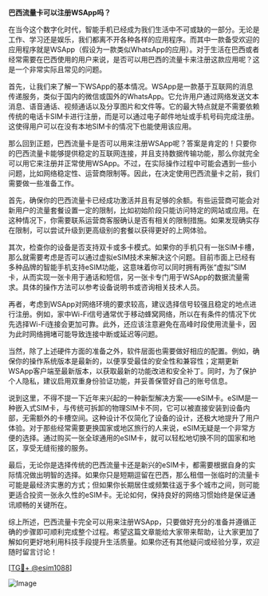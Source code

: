 **巴西流量卡可以注册WSApp吗？**

在当今这个数字化时代，智能手机已经成为我们生活中不可或缺的一部分。无论是工作、学习还是娱乐，我们都离不开各种各样的应用程序。而其中一款备受欢迎的应用程序就是WSApp（假设为一款类似WhatsApp的应用）。对于生活在巴西或者经常需要在巴西使用的用户来说，是否可以用巴西的流量卡来注册这款应用呢？这是一个非常实际且常见的问题。

首先，让我们来了解一下WSApp的基本情况。WSApp是一款基于互联网的消息传递服务，类似于国内的微信或国外的WhatsApp。它允许用户通过网络发送文本消息、语音通话、视频通话以及分享图片和文件等。它的最大特点就是不需要依赖传统的电话卡SIM卡进行注册，而是可以通过电子邮件地址或手机号码完成注册。这使得用户可以在没有本地SIM卡的情况下也能使用该应用。

那么回到正题，巴西流量卡是否可以用来注册WSApp呢？答案是肯定的！只要你的巴西流量卡能够提供稳定的互联网连接，并且支持数据传输功能，那么你就完全可以用它来注册并正常使用WSApp。不过，在实际操作过程中可能会遇到一些小问题，比如网络稳定性、运营商限制等。因此，在决定使用巴西流量卡之前，我们需要做一些准备工作。

首先，确保你的巴西流量卡已经成功激活并且有足够的余额。有些运营商可能会对新用户的流量套餐设置一定的限制，比如初始阶段只能访问特定的网站或应用。在这种情况下，你需要联系运营商客服确认是否有相关的限制措施。如果发现确实存在限制，可以尝试升级到更高级别的套餐以获得更好的上网体验。

其次，检查你的设备是否支持双卡或多卡模式。如果你的手机只有一张SIM卡槽，那么就需要考虑是否可以通过虚拟eSIM技术来解决这个问题。目前市面上已经有多种品牌的智能手机支持eSIM功能，这意味着你可以同时拥有两张“虚拟”SIM卡，从而实现一张卡用于通话和短信，另一张卡专门用于WSApp的数据流量需求。具体的操作方法可以参考设备说明书或咨询相关技术人员。

再者，考虑到WSApp对网络环境的要求较高，建议选择信号较强且稳定的地点进行注册。例如，家中Wi-Fi信号通常优于移动蜂窝网络，所以在有条件的情况下优先选择Wi-Fi连接会更加可靠。此外，还应该注意避免在高峰时段使用流量卡，因为此时网络拥堵可能导致连接中断或延迟等问题。

当然，除了上述硬件方面的准备之外，软件层面也需要做好相应的配置。例如，确保你的操作系统版本是最新的，以便享受最佳的安全性和兼容性；定期更新WSApp客户端至最新版本，以获取最新的功能改进和安全补丁。同时，为了保护个人隐私，建议启用双重身份验证功能，并妥善保管好自己的账号信息。

说到这里，不得不提一下近年来兴起的一种新型解决方案——eSIM卡。eSIM是一种嵌入式SIM卡，与传统可拆卸的物理SIM卡不同，它可以被直接安装到设备内部，无需额外的卡槽空间。这种设计不仅简化了设备的设计，还极大地提升了用户体验。对于那些经常需要更换国家或地区旅行的人来说，eSIM无疑是一个非常方便的选择。通过购买一张全球通用的eSIM卡，就可以轻松地切换不同的国家和地区，享受无缝衔接的服务。

最后，无论你是选择传统的巴西流量卡还是新兴的eSIM卡，都需要根据自身的实际情况做出明智的选择。如果你只是短期逗留在巴西，那么租借一张临时的流量卡可能是最经济实惠的方式；但如果你长期居住或频繁往返于多个城市之间，则可能更适合投资一张永久性的eSIM卡。无论如何，保持良好的网络习惯始终是保证通讯顺畅的关键所在。

综上所述，巴西流量卡完全可以用来注册WSApp，只要做好充分的准备并遵循正确的步骤即可顺利完成整个过程。希望这篇文章能给大家带来帮助，让大家更加了解如何更好地利用科技手段提升生活质量。如果你还有其他疑问或经验分享，欢迎随时留言讨论！

[[TG💪+ @esim1088](https://t.me/s/esim1088)]

![Image](https://i.postimg.cc/4NQfJmqS/Snipaste-2025-05-13-00-14-12.png)